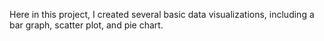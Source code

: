 ​Here in this project, I created several basic
data visualizations, including a bar graph,
scatter plot, and pie chart. 